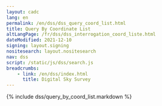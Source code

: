 ```yaml
---
layout: cadc
lang: en
permalink: /en/dss/dss_query_coord_list.html
title: Query By Coordinate List
altLangPage: /fr/dss/dss_interrogation_coord_liste.html
dateModified: 2021-12-10
signing: layout.signing
nositesearch: layout.nositesearch
nav: dss
script: /static/js/dss/search.js
breadcrumbs:
    - link: /en/dss/index.html
      title: Digital Sky Survey
---
```


{% include dss/query_by_coord_list.markdown %}